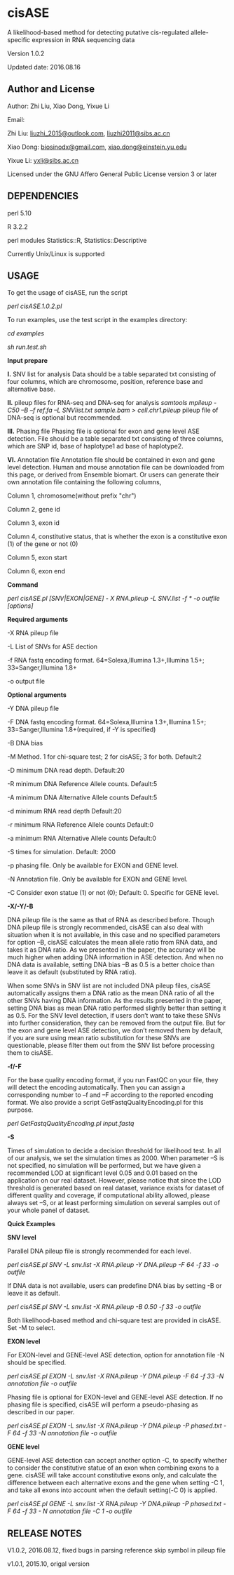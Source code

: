# cisASE
A likelihood-based method for detecting putative cis-regulated allele-specific expression in RNA sequencing data

Version 1.0.2

Updated date: 2016.08.16

#####
## Author and License

Author: Zhi Liu, Xiao Dong, Yixue Li

Email: 

Zhi Liu: liuzhi_2015@outlook.com, liuzhi2011@sibs.ac.cn

Xiao Dong: biosinodx@gmail.com, xiao.dong@einstein.yu.edu

Yixue Li: yxli@sibs.ac.cn


Licensed under the GNU Affero General Public License version 3 or later

#####

## DEPENDENCIES

perl 5.10

R 3.2.2

perl modules  Statistics::R, Statistics::Descriptive

Currently Unix/Linux is supported 
#####
## USAGE

To get the usage of cisASE, run the script

*perl cisASE.1.0.2.pl*

To run examples, use the test script in the examples directory:

*cd examples*

*sh run.test.sh*

**Input prepare**

**I.** SNV list for analysis
Data should be a table separated txt consisting of four columns, which are chromosome, position, reference base and alternative base. 
 
**II.** pileup files for RNA-seq and DNA-seq for analysis
*samtools mpileup -C50 –B –f ref.fa –L SNVlist.txt sample.bam > cell.chr1.pileup*
pileup file of DNA-seq is optional but recommended. 

**III.** Phasing file
Phasing file is optional for exon and gene level ASE detection.
File should be a table separated txt consisting of three columns, which are SNP id, base of haplotype1 ad base of haplotype2. 

**VI.** Annotation file
Annotation file should be contained in exon and gene level detection. Human and mouse annotation file can be downloaded from this page, or derived from Ensemble biomart. Or users can generate their own annotation file containing the following columns,

Column 1, chromosome(without prefix "chr")

Column 2, gene id

Column 3, exon id

Column 4, constitutive status, that is whether the exon is a constitutive exon (1) of the gene or not (0)

Column 5, exon start

Column 6, exon end

**Command**

*perl cisASE.pl  [SNV|EXON|GENE]  - X RNA.pileup -L SNV.list -f * -o outfile [options]*

**Required arguments**

-X	RNA pileup file

-L	List of SNVs for ASE dection 

-f	RNA fastq encoding format. 64=Solexa,Illumina 1.3+,Illumina 1.5+; 33=Sanger,Illumina 1.8+

-o	output file 

**Optional arguments**

-Y	DNA pileup file

-F	DNA fastq encoding format. 64=Solexa,Illumina 1.3+,Illumina 1.5+; 33=Sanger,Illumina 1.8+(required, if -Y is specified)

-B	DNA bias

-M	Method. 1 for chi-square test; 2 for cisASE; 3 for both. Default:2

-D	minimum DNA read depth. Default:20

-R	minimum DNA Reference Allele counts. Default:5

-A	minimum DNA Alternative Allele counts Default:5

-d	minimum RNA read depth Default:20 

-r	minimum RNA Reference Allele counts Default:0

-a	minimum RNA Alternative Allele counts Default:0

-S	times for simulation. Default: 2000

-p	phasing file. Only be available for EXON and GENE level. 

-N	Annotation file. Only be available for EXON and GENE level. 

-C	Consider exon statue (1) or not (0); Default: 0. Specific for GENE level. 


**-X/-Y/-B**

DNA pileup file is the same as that of RNA as described before. Though DNA pileup file is strongly recommended, cisASE can also deal with situation when it is not available, in this case and no specified parameters for option –B, cisASE calculates the mean allele ratio from RNA data, and takes it as DNA ratio. As we presented in the paper, the accuracy will be much higher when adding DNA information in ASE detection. And when no DNA data is available, setting DNA bias –B as 0.5 is a better choice than leave it as default (substituted by RNA ratio).

When some SNVs in SNV list are not included DNA pileup files, cisASE automatically assigns them a DNA ratio as the mean DNA ratio of all the other SNVs having DNA information. As the results presented in the paper, setting DNA bias as mean DNA ratio performed slightly better than setting it as 0.5. For the SNV level detection, if users don’t want to take these SNVs into further consideration, they can be removed from the output file. But for the exon and gene level ASE detection, we don’t removed them by default, if you are sure using mean ratio substitution for these SNVs are questionable, please filter them out from the SNV list before processing them to cisASE. 

**-f/-F**

For the base quality encoding format, if you run FastQC on your file, they will detect the encoding automatically. Then you can assign a corresponding number to –f and –F according to the reported encoding format. We also provide a script GetFastqQualityEncoding.pl for this purpose. 

*perl GetFastqQualityEncoding.pl input.fastq*

**-S**

Times of simulation to decide a decision threshold for likelihood test. In all of our analysis, we set the simulation times as 2000. When parameter –S is not specified, no simulation will be performed, but we have given a recommended LOD at significant level 0.05 and 0.01 based on the application on our real dataset. However, please notice that since the LOD threshold is generated based on real dataset, variance exists for dataset of different quality and coverage, if computational ability allowed, please always set –S, or at least performing simulation on several samples out of your whole panel of dataset.

**Quick Examples**

**SNV level**

Parallel DNA pileup file is strongly recommended for each level.

*perl cisASE.pl SNV -L snv.list -X RNA.pileup -Y DNA.pileup -F 64 -f 33 -o outfile*

If DNA data is not available, users can predefine DNA bias by setting -B or leave it as default.

*perl cisASE.pl SNV -L snv.list -X RNA.pileup -B 0.50 -f 33 -o outfile*

Both likelihood-based method and chi-square test are provided in cisASE. Set -M to select.

**EXON level**

For EXON-level and GENE-level ASE detection, option for annotation file -N should be specified.

*perl cisASE.pl EXON -L snv.list -X RNA.pileup -Y DNA.pileup -F 64 -f 33 -N annotation file -o outfile* 

Phasing file is optional for EXON-level and GENE-level ASE detection. If no phasing file is specified, cisASE will perform a pseudo-phasing as described in our paper.

*perl cisASE.pl EXON -L snv.list -X RNA.pileup -Y DNA.pileup -P phased.txt -F 64 -f 33 -N annotation file -o outfile*

**GENE level**

GENE-level ASE detection can accept another option -C, to specify whether to consider the constitutive statue of an exon when combining exons to a gene. cisASE will take account  constitutive exons only, and calculate the difference between each alternative exons and the gene when setting -C 1, and take all exons into account when the default setting(-C 0) is applied.

*perl cisASE.pl GENE -L snv.list -X RNA.pileup -Y DNA.pileup -P phased.txt -F 64 -f 33 - N annotation file -C 1 -o outfile*

## RELEASE NOTES

V1.0.2, 2016.08.12, fixed bugs in parsing reference skip symbol in pileup file

v1.0.1, 2015.10, origal version
